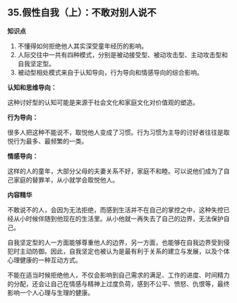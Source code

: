 ## 35.假性自我（上）：不敢对别人说不
**知识点**


1. 不懂得如何拒绝他人其实深受童年经历的影响。
2. 人际交往中一共有四种模式，分别是被动接受型、被动攻击型、主动攻击型和自我坚定型。
3. 被动型相处模式来自于认知导向，行为导向和情感导向的综合影响。

**认知和思维导向：**


这种讨好型的认知可能是来源于社会文化和家庭文化对价值观的塑造。


**行为导向：**


很多人把这种不能说不，取悦他人变成了习惯。行为习惯为主导的讨好者往往是取悦行为最多、最频繁的一类。 


**情感导向：**


这样的人的童年，大部分父母的夫妻关系不好，家庭不和睦。可以说他们成为了自己家庭的替罪羊，从小就学会取悦他人。


**内容精华**


不敢说不的人，会因为无法拒绝，而感到生活并不在自己的掌控之中，这种失控已经从小时候伴随到他现在的生活里。从小他就一再失去了自己的边界，无法保护自己。


自我坚定型的人一方面能够尊重他人的边界，另一方面，也能够在自我边界受到侵犯时主动防御。因此，自我坚定也被认为是最有利于关系的建立与发展，以及个体心理健康的一种互动方式。


不能在适当时候拒绝他人，不仅会影响到自己需求的满足、工作的进度、时间精力的分配，还会让自己在情感与精神上过度负荷，感到不公平、愤怒、仇恨等，最终影响一个人心理与生理的健康。

